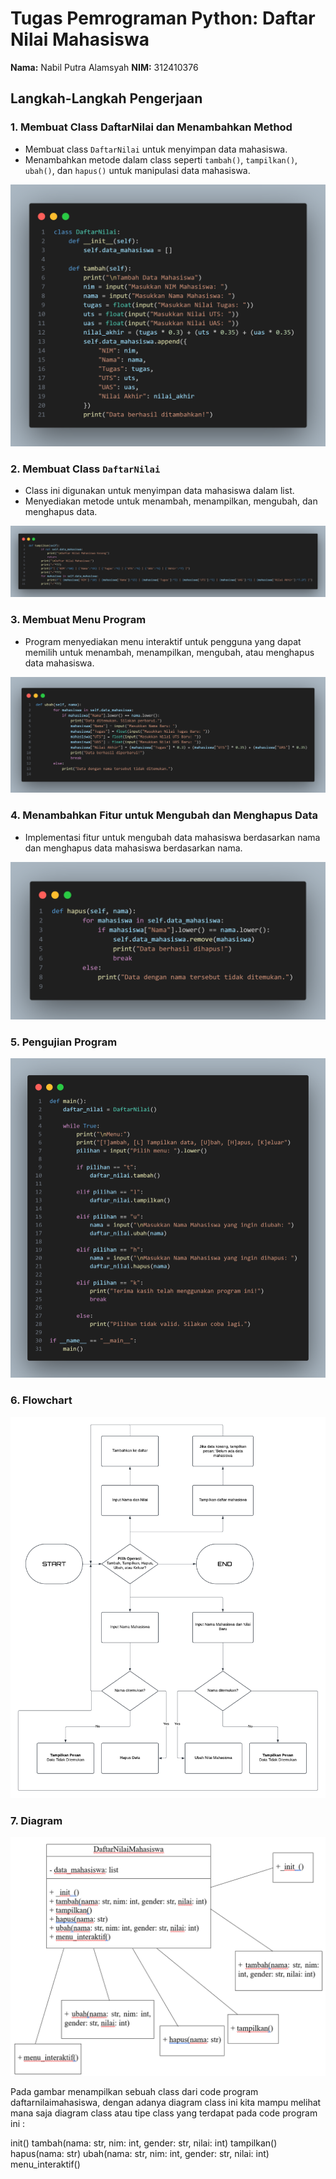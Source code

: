# Tugas Pemrograman Python: Daftar Nilai Mahasiswa

**Nama:** Nabil Putra Alamsyah
**NIM:** 312410376

## Langkah-Langkah Pengerjaan

### 1. Membuat Class DaftarNilai dan Menambahkan Method
- Membuat class `DaftarNilai` untuk menyimpan data mahasiswa.
- Menambahkan metode dalam class seperti `tambah()`, `tampilkan()`, `ubah()`, dan `hapus()` untuk manipulasi data mahasiswa.

![Gambar](/Gambar/gambar1.png)

### 2. Membuat Class `DaftarNilai`
- Class ini digunakan untuk menyimpan data mahasiswa dalam list.
- Menyediakan metode untuk menambah, menampilkan, mengubah, dan menghapus data.

![Gambar](/Gambar/gambar2.png)

### 3. Membuat Menu Program
- Program menyediakan menu interaktif untuk pengguna yang dapat memilih untuk menambah, menampilkan, mengubah, atau menghapus data mahasiswa.

![Gambar](/Gambar/gambar3.png)

### 4. Menambahkan Fitur untuk Mengubah dan Menghapus Data
- Implementasi fitur untuk mengubah data mahasiswa berdasarkan nama dan menghapus data mahasiswa berdasarkan nama.

![Gambar](/Gambar/gambar4.png)

### 5. Pengujian Program

![Gambar](/Gambar/gambar5.png)

### 6. Flowchart

![Gambar](/Gambar/flowchart.png)

### 7. Diagram

![Gambar](/Gambar/diagram.png)

Pada gambar menampilkan sebuah class dari code program daftarnilaimahasiswa, dengan adanya diagram class ini kita mampu melihat mana saja diagram class atau tipe class yang terdapat pada code program ini :

init()
tambah(nama: str, nim: int, gender: str, nilai: int)
tampilkan()
hapus(nama: str)
ubah(nama: str, nim: int, gender: str, nilai: int)
menu_interaktif()
